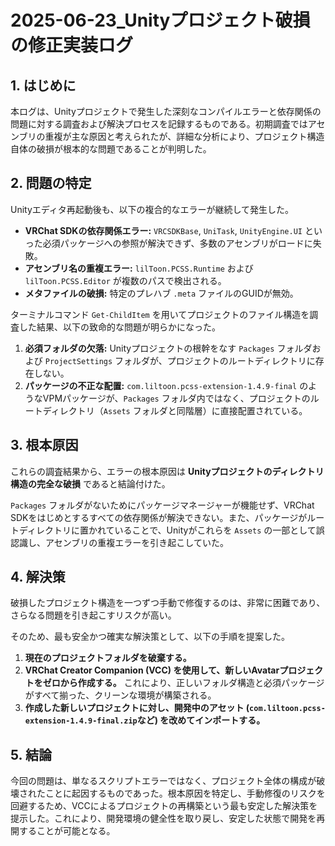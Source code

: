# 2025-06-23_Unityプロジェクト破損の修正実装ログ

## 1. はじめに

本ログは、Unityプロジェクトで発生した深刻なコンパイルエラーと依存関係の問題に対する調査および解決プロセスを記録するものである。初期調査ではアセンブリの重複が主な原因と考えられたが、詳細な分析により、プロジェクト構造自体の破損が根本的な問題であることが判明した。

## 2. 問題の特定

Unityエディタ再起動後も、以下の複合的なエラーが継続して発生した。

-   **VRChat SDKの依存関係エラー:** `VRCSDKBase`, `UniTask`, `UnityEngine.UI` といった必須パッケージへの参照が解決できず、多数のアセンブリがロードに失敗。
-   **アセンブリ名の重複エラー:** `lilToon.PCSS.Runtime` および `lilToon.PCSS.Editor` が複数のパスで検出される。
-   **メタファイルの破損:** 特定のプレハブ `.meta` ファイルのGUIDが無効。

ターミナルコマンド `Get-ChildItem` を用いてプロジェクトのファイル構造を調査した結果、以下の致命的な問題が明らかになった。

1.  **必須フォルダの欠落:** Unityプロジェクトの根幹をなす `Packages` フォルダおよび `ProjectSettings` フォルダが、プロジェクトのルートディレクトリに存在しない。
2.  **パッケージの不正な配置:** `com.liltoon.pcss-extension-1.4.9-final` のようなVPMパッケージが、`Packages` フォルダ内ではなく、プロジェクトのルートディレクトリ（`Assets` フォルダと同階層）に直接配置されている。

## 3. 根本原因

これらの調査結果から、エラーの根本原因は **Unityプロジェクトのディレクトリ構造の完全な破損** であると結論付けた。

`Packages` フォルダがないためにパッケージマネージャーが機能せず、VRChat SDKをはじめとするすべての依存関係が解決できない。また、パッケージがルートディレクトリに置かれていることで、Unityがこれらを `Assets` の一部として誤認識し、アセンブリの重複エラーを引き起こしていた。

## 4. 解決策

破損したプロジェクト構造を一つずつ手動で修復するのは、非常に困難であり、さらなる問題を引き起こすリスクが高い。

そのため、最も安全かつ確実な解決策として、以下の手順を提案した。

1.  **現在のプロジェクトフォルダを破棄する。**
2.  **VRChat Creator Companion (VCC) を使用して、新しいAvatarプロジェクトをゼロから作成する。** これにより、正しいフォルダ構造と必須パッケージがすべて揃った、クリーンな環境が構築される。
3.  **作成した新しいプロジェクトに対し、開発中のアセット (`com.liltoon.pcss-extension-1.4.9-final.zip`など) を改めてインポートする。**

## 5. 結論

今回の問題は、単なるスクリプトエラーではなく、プロジェクト全体の構成が破壊されたことに起因するものであった。根本原因を特定し、手動修復のリスクを回避するため、VCCによるプロジェクトの再構築という最も安定した解決策を提示した。これにより、開発環境の健全性を取り戻し、安定した状態で開発を再開することが可能となる。 
